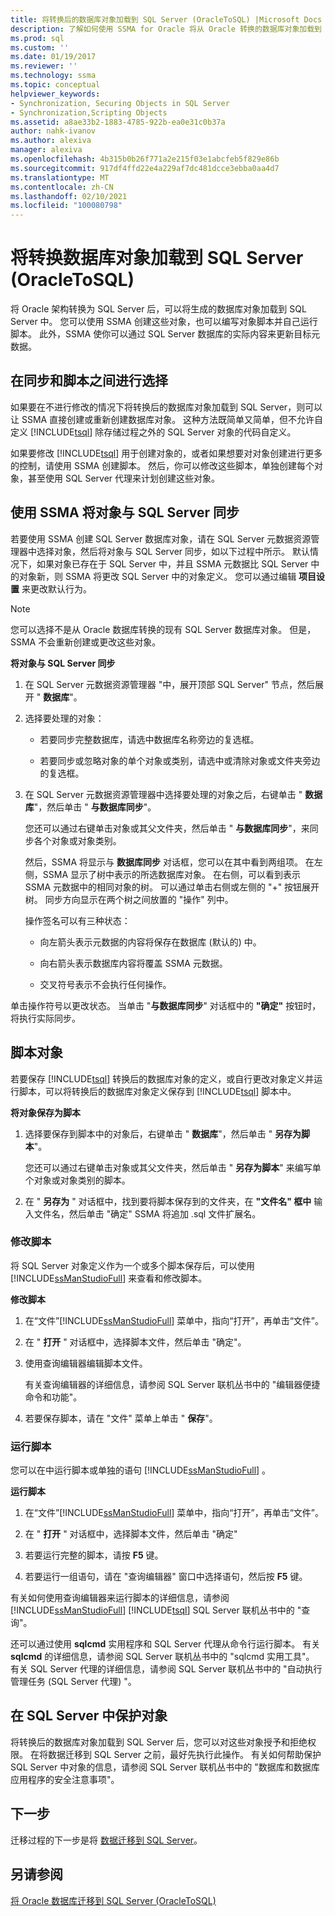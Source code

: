 ```yaml
---
title: 将转换后的数据库对象加载到 SQL Server (OracleToSQL) |Microsoft Docs
description: 了解如何使用 SSMA for Oracle 将从 Oracle 转换的数据库对象加载到 SQL Server 实例中。
ms.prod: sql
ms.custom: ''
ms.date: 01/19/2017
ms.reviewer: ''
ms.technology: ssma
ms.topic: conceptual
helpviewer_keywords:
- Synchronization, Securing Objects in SQL Server
- Synchronization,Scripting Objects
ms.assetid: a8ae33b2-1883-4785-922b-ea0e31c0b37a
author: nahk-ivanov
ms.author: alexiva
manager: alexiva
ms.openlocfilehash: 4b315b0b26f771a2e215f03e1abcfeb5f829e86b
ms.sourcegitcommit: 917df4ffd22e4a229af7dc481dcce3ebba0aa4d7
ms.translationtype: MT
ms.contentlocale: zh-CN
ms.lasthandoff: 02/10/2021
ms.locfileid: "100080798"
---
```

# <a name="loading-converted-database-objects-into-sql-server-oracletosql"></a>将转换数据库对象加载到 SQL Server (OracleToSQL)
将 Oracle 架构转换为 SQL Server 后，可以将生成的数据库对象加载到 SQL Server 中。 您可以使用 SSMA 创建这些对象，也可以编写对象脚本并自己运行脚本。 此外，SSMA 使你可以通过 SQL Server 数据库的实际内容来更新目标元数据。  
  
## <a name="choosing-between-synchronization-and-scripts"></a>在同步和脚本之间进行选择  
如果要在不进行修改的情况下将转换后的数据库对象加载到 SQL Server，则可以让 SSMA 直接创建或重新创建数据库对象。 这种方法既简单又简单，但不允许自定义 [!INCLUDE[tsql](../../includes/tsql-md.md)] 除存储过程之外的 SQL Server 对象的代码自定义。  
  
如果要修改 [!INCLUDE[tsql](../../includes/tsql-md.md)] 用于创建对象的，或者如果想要对对象创建进行更多的控制，请使用 SSMA 创建脚本。 然后，你可以修改这些脚本，单独创建每个对象，甚至使用 SQL Server 代理来计划创建这些对象。  
  
## <a name="using-ssma-to-synchronize-objects-with-sql-server"></a>使用 SSMA 将对象与 SQL Server 同步  
若要使用 SSMA 创建 SQL Server 数据库对象，请在 SQL Server 元数据资源管理器中选择对象，然后将对象与 SQL Server 同步，如以下过程中所示。 默认情况下，如果对象已存在于 SQL Server 中，并且 SSMA 元数据比 SQL Server 中的对象新，则 SSMA 将更改 SQL Server 中的对象定义。 您可以通过编辑 **项目设置** 来更改默认行为。  
  
> [!NOTE]  
> 您可以选择不是从 Oracle 数据库转换的现有 SQL Server 数据库对象。 但是，SSMA 不会重新创建或更改这些对象。  
  
**将对象与 SQL Server 同步**  
  
1.  在 SQL Server 元数据资源管理器 "中，展开顶部 SQL Server" 节点，然后展开 " **数据库**"。  
  
2.  选择要处理的对象：  
  
    -   若要同步完整数据库，请选中数据库名称旁边的复选框。  
  
    -   若要同步或忽略对象的单个对象或类别，请选中或清除对象或文件夹旁边的复选框。  
  
3.  在 SQL Server 元数据资源管理器中选择要处理的对象之后，右键单击 " **数据库**"，然后单击 " **与数据库同步**"。  
  
    您还可以通过右键单击对象或其父文件夹，然后单击 "  **与数据库同步**"，来同步各个对象或对象类别。  
  
    然后，SSMA 将显示与 **数据库同步** 对话框，您可以在其中看到两组项。 在左侧，SSMA 显示了树中表示的所选数据库对象。 在右侧，可以看到表示 SSMA 元数据中的相同对象的树。 可以通过单击右侧或左侧的 "+" 按钮展开树。 同步方向显示在两个树之间放置的 "操作" 列中。  
  
    操作签名可以有三种状态：  
  
    -   向左箭头表示元数据的内容将保存在数据库 (默认的) 中。  
  
    -   向右箭头表示数据库内容将覆盖 SSMA 元数据。  
  
    -   交叉符号表示不会执行任何操作。  
  
单击操作符号以更改状态。 当单击 "**与数据库同步**" 对话框中的 **"确定"** 按钮时，将执行实际同步。  
  
## <a name="scripting-objects"></a>脚本对象  
若要保存 [!INCLUDE[tsql](../../includes/tsql-md.md)] 转换后的数据库对象的定义，或自行更改对象定义并运行脚本，可以将转换后的数据库对象定义保存到 [!INCLUDE[tsql](../../includes/tsql-md.md)] 脚本中。  
  
**将对象保存为脚本**  
  
1.  选择要保存到脚本中的对象后，右键单击 " **数据库**"，然后单击 " **另存为脚本**"。  
  
    您还可以通过右键单击对象或其父文件夹，然后单击 " **另存为脚本**" 来编写单个对象或对象类别的脚本。  
  
2.  在 " **另存为** " 对话框中，找到要将脚本保存到的文件夹，在 **"文件名" 框中** 输入文件名，然后单击 "确定" SSMA 将追加 .sql 文件扩展名。  
  
### <a name="modifying-scripts"></a>修改脚本  
将 SQL Server 对象定义作为一个或多个脚本保存后，可以使用 [!INCLUDE[ssManStudioFull](../../includes/ssmanstudiofull-md.md)] 来查看和修改脚本。  
  
**修改脚本**  
  
1.  在“文件”[!INCLUDE[ssManStudioFull](../../includes/ssmanstudiofull-md.md)] 菜单中，指向“打开”，再单击“文件”。  
  
2.  在 " **打开** " 对话框中，选择脚本文件，然后单击 "确定"。
  
3.  使用查询编辑器编辑脚本文件。  
  
    有关查询编辑器的详细信息，请参阅 SQL Server 联机丛书中的 "编辑器便捷命令和功能"。  
  
4.  若要保存脚本，请在 "文件" 菜单上单击 " **保存**"。  
  
### <a name="running-scripts"></a>运行脚本  
您可以在中运行脚本或单独的语句 [!INCLUDE[ssManStudioFull](../../includes/ssmanstudiofull-md.md)] 。  
  
**运行脚本**  
  
1.  在“文件”[!INCLUDE[ssManStudioFull](../../includes/ssmanstudiofull-md.md)] 菜单中，指向“打开”，再单击“文件”。  
  
2.  在 " **打开** " 对话框中，选择脚本文件，然后单击 "确定"  
  
3.  若要运行完整的脚本，请按 **F5** 键。  
  
4.  若要运行一组语句，请在 "查询编辑器" 窗口中选择语句，然后按 **F5** 键。  
  
有关如何使用查询编辑器来运行脚本的详细信息，请参阅 [!INCLUDE[ssManStudioFull](../../includes/ssmanstudiofull-md.md)] [!INCLUDE[tsql](../../includes/tsql-md.md)] SQL Server 联机丛书中的 "查询"。  
  
还可以通过使用 **sqlcmd** 实用程序和 SQL Server 代理从命令行运行脚本。 有关 **sqlcmd** 的详细信息，请参阅 SQL Server 联机丛书中的 "sqlcmd 实用工具"。 有关 SQL Server 代理的详细信息，请参阅 SQL Server 联机丛书中的 "自动执行管理任务 (SQL Server 代理) "。  
  
## <a name="securing-objects-in-sql-server"></a>在 SQL Server 中保护对象  
将转换后的数据库对象加载到 SQL Server 后，您可以对这些对象授予和拒绝权限。 在将数据迁移到 SQL Server 之前，最好先执行此操作。 有关如何帮助保护 SQL Server 中对象的信息，请参阅 SQL Server 联机丛书中的 "数据库和数据库应用程序的安全注意事项"。  
  
## <a name="next-step"></a>下一步  
迁移过程的下一步是将 [数据迁移到 SQL Server](migrating-oracle-data-into-sql-server-oracletosql.md)。  
  
## <a name="see-also"></a>另请参阅  
[将 Oracle 数据库迁移到 SQL Server &#40;OracleToSQL&#41;](../../ssma/oracle/migrating-oracle-databases-to-sql-server-oracletosql.md)  
  
